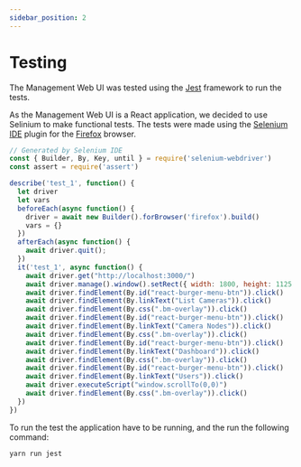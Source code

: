 ```yaml
---
sidebar_position: 2
---
```


# Testing

The Management Web UI was tested using the [Jest](https://jestjs.io/) framework to run the tests.

As the Management Web UI is a React application, we decided to use Selinium to make functional tests. The tests were made using the [Selenium IDE](https://www.selenium.dev/selenium-ide/) plugin for the [Firefox](https://www.mozilla.org/en-US/firefox/new/) browser.

```javascript
// Generated by Selenium IDE
const { Builder, By, Key, until } = require('selenium-webdriver')
const assert = require('assert')

describe('test_1', function() {
  let driver
  let vars
  beforeEach(async function() {
    driver = await new Builder().forBrowser('firefox').build()
    vars = {}
  })
  afterEach(async function() {
    await driver.quit();
  })
  it('test_1', async function() {
    await driver.get("http://localhost:3000/")
    await driver.manage().window().setRect({ width: 1800, height: 1125 })
    await driver.findElement(By.id("react-burger-menu-btn")).click()
    await driver.findElement(By.linkText("List Cameras")).click()
    await driver.findElement(By.css(".bm-overlay")).click()
    await driver.findElement(By.id("react-burger-menu-btn")).click()
    await driver.findElement(By.linkText("Camera Nodes")).click()
    await driver.findElement(By.css(".bm-overlay")).click()
    await driver.findElement(By.id("react-burger-menu-btn")).click()
    await driver.findElement(By.linkText("Dashboard")).click()
    await driver.findElement(By.css(".bm-overlay")).click()
    await driver.findElement(By.id("react-burger-menu-btn")).click()
    await driver.findElement(By.linkText("Users")).click()
    await driver.executeScript("window.scrollTo(0,0)")
    await driver.findElement(By.css(".bm-overlay")).click()
  })
})
```

To run the test the application have to be running, and the run the following command:

```bash
yarn run jest
```


